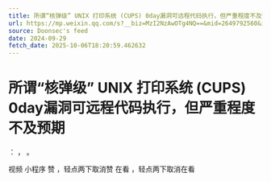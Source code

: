 ```yaml
---
title: 所谓“核弹级” UNIX 打印系统 (CUPS) 0day漏洞可远程代码执行，但严重程度不及预期
url: https://mp.weixin.qq.com/s?__biz=MzI2NzAwOTg4NQ==&mid=2649792560&idx=2&sn=e47d6e8a61a4c6094ecd910ca9ceeab6
source: Doonsec's feed
date: 2024-09-29
fetch_date: 2025-10-06T18:20:59.462632
---
```


# 所谓“核弹级” UNIX 打印系统 (CUPS) 0day漏洞可远程代码执行，但严重程度不及预期

：
，
。

视频
小程序
赞
，轻点两下取消赞
在看
，轻点两下取消在看